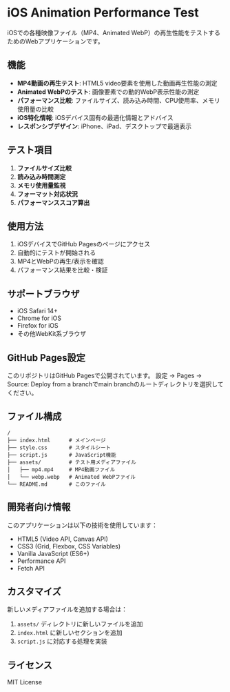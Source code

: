 # iOS Animation Performance Test

iOSでの各種映像ファイル（MP4、Animated WebP）の再生性能をテストするためのWebアプリケーションです。

## 機能

- **MP4動画の再生テスト**: HTML5 video要素を使用した動画再生性能の測定
- **Animated WebPのテスト**: 画像要素での動的WebP表示性能の測定
- **パフォーマンス比較**: ファイルサイズ、読み込み時間、CPU使用率、メモリ使用量の比較
- **iOS特化情報**: iOSデバイス固有の最適化情報とアドバイス
- **レスポンシブデザイン**: iPhone、iPad、デスクトップで最適表示

## テスト項目

1. **ファイルサイズ比較**
2. **読み込み時間測定**
3. **メモリ使用量監視**
4. **フォーマット対応状況**
5. **パフォーマンススコア算出**

## 使用方法

1. iOSデバイスでGitHub Pagesのページにアクセス
2. 自動的にテストが開始される
3. MP4とWebPの再生/表示を確認
4. パフォーマンス結果を比較・検証

## サポートブラウザ

- iOS Safari 14+
- Chrome for iOS
- Firefox for iOS
- その他WebKit系ブラウザ

## GitHub Pages設定

このリポジトリはGitHub Pagesで公開されています。
設定 → Pages → Source: Deploy from a branchでmain branchのルートディレクトリを選択してください。

## ファイル構成

```
/
├── index.html      # メインページ
├── style.css       # スタイルシート
├── script.js       # JavaScript機能
├── assets/         # テスト用メディアファイル
│   ├── mp4.mp4     # MP4動画ファイル
│   └── webp.webp   # Animated WebPファイル
└── README.md       # このファイル
```

## 開発者向け情報

このアプリケーションは以下の技術を使用しています：

- HTML5 (Video API, Canvas API)
- CSS3 (Grid, Flexbox, CSS Variables)
- Vanilla JavaScript (ES6+)
- Performance API
- Fetch API

## カスタマイズ

新しいメディアファイルを追加する場合は：

1. `assets/` ディレクトリに新しいファイルを追加
2. `index.html` に新しいセクションを追加
3. `script.js` に対応する処理を実装

## ライセンス

MIT License
